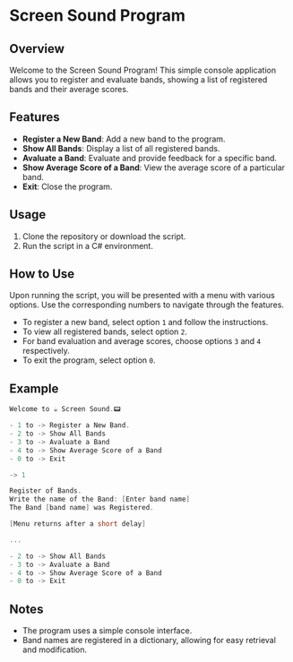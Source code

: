 # Screen Sound Program

## Overview

Welcome to the Screen Sound Program! This simple console application allows you to register and evaluate bands, showing a list of registered bands and their average scores.

## Features

- **Register a New Band**: Add a new band to the program.
- **Show All Bands**: Display a list of all registered bands.
- **Avaluate a Band**: Evaluate and provide feedback for a specific band.
- **Show Average Score of a Band**: View the average score of a particular band.
- **Exit**: Close the program.

## Usage

1. Clone the repository or download the script.
2. Run the script in a C# environment.

## How to Use

Upon running the script, you will be presented with a menu with various options. Use the corresponding numbers to navigate through the features.

- To register a new band, select option `1` and follow the instructions.
- To view all registered bands, select option `2`.
- For band evaluation and average scores, choose options `3` and `4` respectively.
- To exit the program, select option `0`.

## Example

```csharp
Welcome to ☕️ Screen Sound.📟

- 1 to -> Register a New Band.
- 2 to -> Show All Bands
- 3 to -> Avaluate a Band
- 4 to -> Show Average Score of a Band
- 0 to -> Exit

-> 1

Register of Bands.
Write the name of the Band: [Enter band name]
The Band [band name] was Registered.

[Menu returns after a short delay]

...

- 2 to -> Show All Bands
- 3 to -> Avaluate a Band
- 4 to -> Show Average Score of a Band
- 0 to -> Exit

```

## Notes

- The program uses a simple console interface.
- Band names are registered in a dictionary, allowing for easy retrieval and modification.